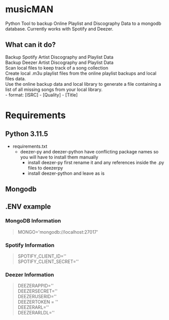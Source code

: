# musicMAN
Python Tool to backup Online Playlist and Discography Data to a mongodb database. Currently works with Spotify and Deezer.

## What can it do?  
Backup Spotify Artist Discography and Playlist Data  
Backup Deezer Artist Discography and Playlist Data  
Scan local files to keep track of a song collection  
Create local .m3u playlist files from the online playlist backups and local files data.  
Use the online backup data and local library to generate a file containing a list of all missing songs from your local library.  
    - format: [ISRC] - [Quality] - [Title]  
    
# Requirements  

## Python 3.11.5  

* requirements.txt
  - deezer-py and deezer-python have conflicting package names so you will have to install them manually
    - install deezer-py first rename it and any references inside the .py files to deezerpy
    - install deezer-python and leave as is

## Mongodb

## .ENV example

### MongoDB Information  
>MONGO='mongodb://localhost:27017'  
### Spotify Information  
>SPOTIFY_CLIENT_ID=''  
>SPOTIFY_CLIENT_SECRET=''

### Deezer Information  
>DEEZERAPPID=''  
>DEEZERSECRET=''  
>DEEZERUSERID=''  
>DEEZERTOKEN = ''  
>DEEZERARL=''  
>DEEZERARLDL=''  